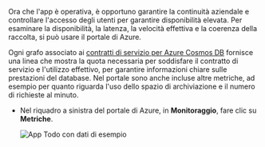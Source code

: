Ora che l'app è operativa, è opportuno garantire la continuità aziendale e controllare l'accesso degli utenti per garantire disponibilità elevata. Per esaminare la disponibilità, la latenza, la velocità effettiva e la coerenza della raccolta, si può usare il portale di Azure. 

Ogni grafo associato ai [contratti di servizio per Azure Cosmos DB](https://azure.microsoft.com/support/legal/sla/documentdb/) fornisce una linea che mostra la quota necessaria per soddisfare il contratto di servizio e l'utilizzo effettivo, per garantire informazioni chiare sulle prestazioni del database. Nel portale sono anche incluse altre metriche, ad esempio per quanto riguarda l'uso dello spazio di archiviazione e il numero di richieste al minuto.

* Nel riquadro a sinistra del portale di Azure, in **Monitoraggio**, fare clic su **Metriche**.

   ![App Todo con dati di esempio](./media/cosmos-db-tutorial-review-slas/azure-cosmosdb-portal-metrics-slas.png)
